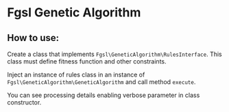 # Fgsl Genetic Algorithm

## How to use:

Create a class that implements `Fgsl\GeneticAlgorithm\RulesInterface`. This class must define fitness function and other constraints.

Inject an instance of rules class in an instance of `Fgsl\GeneticAlgorithm\GeneticAlgorithm` and call method `execute`.

You can see processing details enabling verbose parameter in class constructor.
